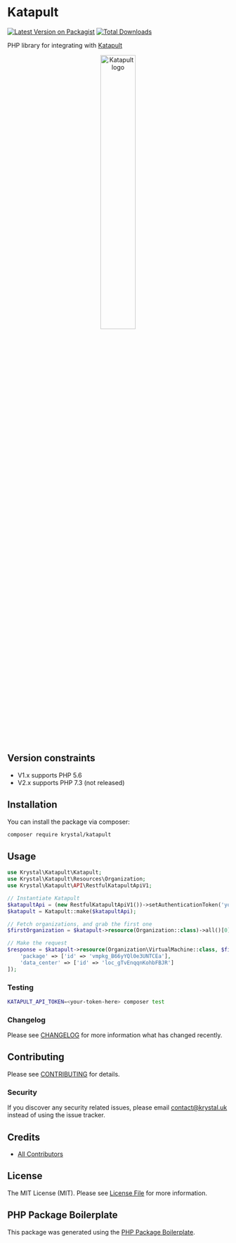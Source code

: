 # Katapult

[![Latest Version on Packagist](https://img.shields.io/packagist/v/krystal/katapult.svg?style=flat-square)](https://packagist.org/packages/krystal/katapult)
[![Total Downloads](https://img.shields.io/packagist/dt/krystal/katapult.svg?style=flat-square)](https://packagist.org/packages/krystal/katapult)

PHP library for integrating with [Katapult](https://katapult.io/)

<p align="center"><img src="./katapult_logo.svg.svg" alt="Katapult logo" width="40%" /></p>

## Version constraints
* V1.x supports PHP 5.6
* V2.x supports PHP 7.3 (not released)

## Installation

You can install the package via composer:

```bash
composer require krystal/katapult
```

## Usage

``` php
use Krystal\Katapult\Katapult;
use Krystal\Katapult\Resources\Organization;
use Krystal\Katapult\API\RestfulKatapultApiV1;

// Instantiate Katapult
$katapultApi = (new RestfulKatapultApiV1())->setAuthenticationToken('your-api-token');
$katapult = Katapult::make($katapultApi);

// Fetch organizations, and grab the first one
$firstOrganization = $katapult->resource(Organization::class)->all()[0];

// Make the request
$response = $katapult->resource(Organization\VirtualMachine::class, $firstOrganization)->build([
    'package' => ['id' => 'vmpkg_B66yYQl0e3UNTCEa'],
    'data_center' => ['id' => 'loc_gTvEnqqnKohbFBJR']
]);
```

### Testing

``` bash
KATAPULT_API_TOKEN=<your-token-here> composer test
```

### Changelog

Please see [CHANGELOG](CHANGELOG.md) for more information what has changed recently.

## Contributing

Please see [CONTRIBUTING](CONTRIBUTING.md) for details.

### Security

If you discover any security related issues, please email contact@krystal.uk instead of using the issue tracker.

## Credits

- [All Contributors](../../contributors)

## License

The MIT License (MIT). Please see [License File](LICENSE.md) for more information.

## PHP Package Boilerplate

This package was generated using the [PHP Package Boilerplate](https://laravelpackageboilerplate.com).
